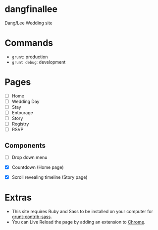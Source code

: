 # dangfinallee
Dang/Lee Wedding site


# Commands
- `grunt`: production
- `grunt debug`: development


# Pages
- [ ] Home
- [ ] Wedding Day
- [ ] Stay
- [ ] Entourage
- [ ] Story
- [ ] Registry
- [ ] RSVP

## Components
- [ ] Drop down menu
- [X] Countdown (Home page)
- [X] Scroll revealing timeline (Story page)


# Extras
- This site requires Ruby and Sass to be installed on your computer for [grunt-contrib-sass](https://github.com/gruntjs/grunt-contrib-sass).
- You can Live Reload the page by adding an extension to [Chrome](https://chrome.google.com/webstore/detail/livereload/jnihajbhpnppcggbcgedagnkighmdlei?hl=en).
